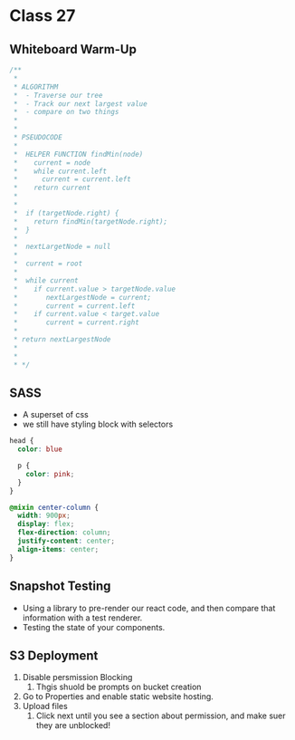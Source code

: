 # Class 27

## Whiteboard Warm-Up

```js
/**
 * 
 * ALGORITHM
 *  - Traverse our tree
 *  - Track our next largest value
 *  - compare on two things
 * 
 * 
 * PSEUDOCODE
 * 
 *  HELPER FUNCTION findMin(node)
 *    current = node
 *    while current.left
 *      current = current.left
 *    return current
 * 
 * 
 *  if (targetNode.right) {
 *    return findMin(targetNode.right);
 *  }
 * 
 *  nextLargetNode = null
 * 
 *  current = root
 * 
 *  while current
 *    if current.value > targetNode.value
 *       nextLargestNode = current;
 *       current = current.left
 *    if current.value < target.value
 *       current = current.right
 * 
 * return nextLargestNode
 * 
 * 
 * */
```

## SASS
- A superset of css
- we still have styling block with selectors 
  
```scss
head {
  color: blue

  p {
    color: pink;
  }
}

@mixin center-column {
  width: 900px;
  display: flex;
  flex-direction: column;
  justify-content: center;
  align-items: center;
}
```

## Snapshot Testing
- Using a library to pre-render our react code, and then compare that information with a test renderer.
- Testing the state of your components.

## S3 Deployment
 1) Disable persmission Blocking
    1) Thgis shuold be prompts on bucket creation
 2) Go to Properties and enable static website hosting.
 3) Upload files
    1) Click next until you see a section about permission, and make suer they are unblocked!